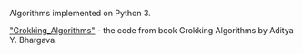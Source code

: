 Algorithms implemented on Python 3.

["Grokking_Algorithms"](https://github.com/oubush/algorithms/tree/master/Grokking_Algorithms) - the code from book Grokking Algorithms by Aditya Y. Bhargava.
